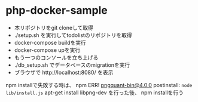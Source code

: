 # php-docker-sample

- 本リポジトリをgit cloneして取得
- ./setup.sh を実行してtodolistのリポジトリを取得
- docker-compose buildを実行
- docker-compose upを実行
- もう一つのコンソールを立ち上げる
- ./db_setup.sh でデータベースのmigrationを実行
- ブラウザで http://localhost:8080/ を表示

npm installで失敗する時は、
npm ERR! pngquant-bin@4.0.0 postinstall: `node lib/install.js`
apt-get install libpng-dev を行った後、
npm installを行う

